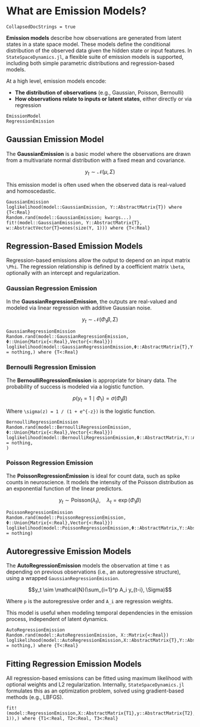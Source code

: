 # What are Emission Models?

```@meta
CollapsedDocStrings = true
```

**Emission models** describe how observations are generated from latent states in a state space model. These models define the conditional distribution of the observed data given the hidden state or input features. In `StateSpaceDynamics.jl`, a flexible suite of emission models is supported, including both simple parametric distributions and regression-based models.

At a high level, emission models encode:

- **The distribution of observations** (e.g., Gaussian, Poisson, Bernoulli)
- **How observations relate to inputs or latent states**, either directly or via regression

```@docs
EmissionModel
RegressionEmission
```

## Gaussian Emission Model

The **GaussianEmission** is a basic model where the observations are drawn from a multivariate normal distribution with a fixed mean and covariance.

```math
y_t \sim \mathcal{N}(\mu, \Sigma)
```

This emission model is often used when the observed data is real-valued and homoscedastic.

```@docs
GaussianEmission
loglikelihood(model::GaussianEmission, Y::AbstractMatrix{T}) where {T<:Real}
Random.rand(model::GaussianEmission; kwargs...)
fit!(model::GaussianEmission, Y::AbstractMatrix{T}, w::AbstractVector{T}=ones(size(Y, 1))) where {T<:Real}
```

## Regression-Based Emission Models

Regression-based emissions allow the output to depend on an input matrix ``\Phi``. The regression relationship is defined by a coefficient matrix ``\beta``, optionally with an intercept and regularization.

### Gaussian Regression Emission

In the **GaussianRegressionEmission**, the outputs are real-valued and modeled via linear regression with additive Gaussian noise.

```math
y_t \sim \mathcal{N}(\Phi_t \beta, \Sigma)
```

```@docs
GaussianRegressionEmission
Random.rand(model::GaussianRegressionEmission, Φ::Union{Matrix{<:Real},Vector{<:Real}})
loglikelihood(model::GaussianRegressionEmission,Φ::AbstractMatrix{T},Y::AbstractMatrix{T},w::Union{Nothing,AbstractVector{T}} = nothing,) where {T<:Real}
```

### Bernoulli Regression Emission

The **BernoulliRegressionEmission** is appropriate for binary data. The probability of success is modeled via a logistic function.

```math
p(y_t = 1 \mid \Phi_t) = \sigma(\Phi_t \beta)
```

Where ``\sigma(z) = 1 / (1 + e^{-z})`` is the logistic function.

```@docs
BernoulliRegressionEmission
Random.rand(model::BernoulliRegressionEmission, Φ::Union{Matrix{<:Real},Vector{<:Real}})
loglikelihood(model::BernoulliRegressionEmission,Φ::AbstractMatrix,Y::AbstractMatrix,w::Union{Nothing,AbstractVector} = nothing,
)
```

### Poisson Regression Emission

The **PoissonRegressionEmission** is ideal for count data, such as spike counts in neuroscience. It models the intensity of the Poisson distribution as an exponential function of the linear predictors.

```math
y_t \sim \text{Poisson}(\lambda_t), \quad \lambda_t = \exp(\Phi_t \beta)
```

```@docs
PoissonRegressionEmission
Random.rand(model::PoissonRegressionEmission, Φ::Union{Matrix{<:Real},Vector{<:Real}})
loglikelihood(model::PoissonRegressionEmission,Φ::AbstractMatrix,Y::AbstractMatrix,w::Union{Nothing,AbstractVector{}} = nothing)
```

## Autoregressive Emission Models

The **AutoRegressionEmission** models the observation at time `t` as depending on previous observations (i.e., an autoregressive structure), using a wrapped `GaussianRegressionEmission`.

```math
y_t \sim \mathcal{N}(\sum_{i=1}^p A_i y_{t-i}, \Sigma)
```

Where `p` is the autoregressive order and `A_i` are regression weights.

This model is useful when modeling temporal dependencies in the emission process, independent of latent dynamics.

```@docs
AutoRegressionEmission
Random.rand(model::AutoRegressionEmission, X::Matrix{<:Real})
loglikelihood(model::AutoRegressionEmission,X::AbstractMatrix{T},Y::AbstractMatrix{T},w::Union{Nothing,AbstractVector{T}} = nothing,) where {T<:Real}
```

## Fitting Regression Emission Models

All regression-based emissions can be fitted using maximum likelihood with optional weights and L2 regularization. Internally, `StateSpaceDynamics.jl` formulates this as an optimization problem, solved using gradient-based methods (e.g., LBFGS).

```@docs
fit!(model::RegressionEmission,X::AbstractMatrix{T1},y::AbstractMatrix{T2},w::AbstractVector{T3}=ones(size(y, 1)),) where {T1<:Real, T2<:Real, T3<:Real}
```
